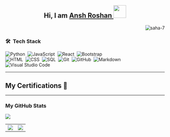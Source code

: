 <h2 align="center"> Hi, I am <a href="https://github.com/AnshRoshan">Ansh Roshan </a> <img src="https://media.giphy.com/media/hvRJCLFzcasrR4ia7z/giphy.gif" width="40"></h2>
<p align="Right"> <img src="https://komarev.com/ghpvc/?username=anshroshan&label=Profile%20views&color=0e75b6&style=flat" alt="saha-7" /> </p>

<!----
- 👀 I’m interested in python,java,javscipt
- 🌱 I’m currently learning java.
- 💞️ I’m looking to collaborate on anything that can help me.
- 📫 How to reach me .through git hub
- -->



### 🛠 &nbsp;Tech Stack

![Python](https://img.shields.io/badge/-Python-05122A?style=flat&logo=python)&nbsp;
![JavaScript](https://img.shields.io/badge/-JavaScript-05122A?style=flat&logo=javascript)&nbsp;
![React](https://img.shields.io/badge/-React-05122A?style=flat&logo=react)&nbsp;
![Bootstrap](https://img.shields.io/badge/-Bootstrap-05122A?style=flat&logo=bootstrap&logoColor=563D7C)\
![HTML](https://img.shields.io/badge/-HTML-05122A?style=flat&logo=HTML5)&nbsp;
![CSS](https://img.shields.io/badge/-CSS-05122A?style=flat&logo=CSS3&logoColor=1572B6)&nbsp;
![SQL](https://img.shields.io/badge/-SQL-05122A?style=flat&logo=SQL&logoColor=1572B6)&nbsp;
![Git](https://img.shields.io/badge/-Git-05122A?style=flat&logo=git)&nbsp;
![GitHub](https://img.shields.io/badge/-GitHub-05122A?style=flat&logo=github)&nbsp;
![Markdown](https://img.shields.io/badge/-Markdown-05122A?style=flat&logo=markdown)\
![Visual Studio Code](https://img.shields.io/badge/-Visual%20Studio%20Code-05122A?style=flat&logo=visual-studio-code&logoColor=007ACC)&nbsp;

---

## My Certifications 🏅

<p align="left">

</p>

---


### My GitHub Stats

<table>
  <tr>
    <img src="https://github-profile-trophy.vercel.app/?username=anshroshan&row=1&column=9&no-bg=true"/>
  </tr>
  <tr>
    <td>
       <img src="https://github-readme-stats.vercel.app/api?username=anshroshan&count_private=true&show_icons=true&theme=tokyonight"/>
    </td>
        <td>  
       <img src="https://github-readme-streak-stats.herokuapp.com/?user=anshroshan&theme=material-palenight" />
    </td>
  </tr>
</table>

<!---
AnshRoshan/AnshRoshan is a ✨ special ✨ repository because its `README.md` (this file) appears on your GitHub profile.
You can click the Preview link to take a look at your changes.
--->
